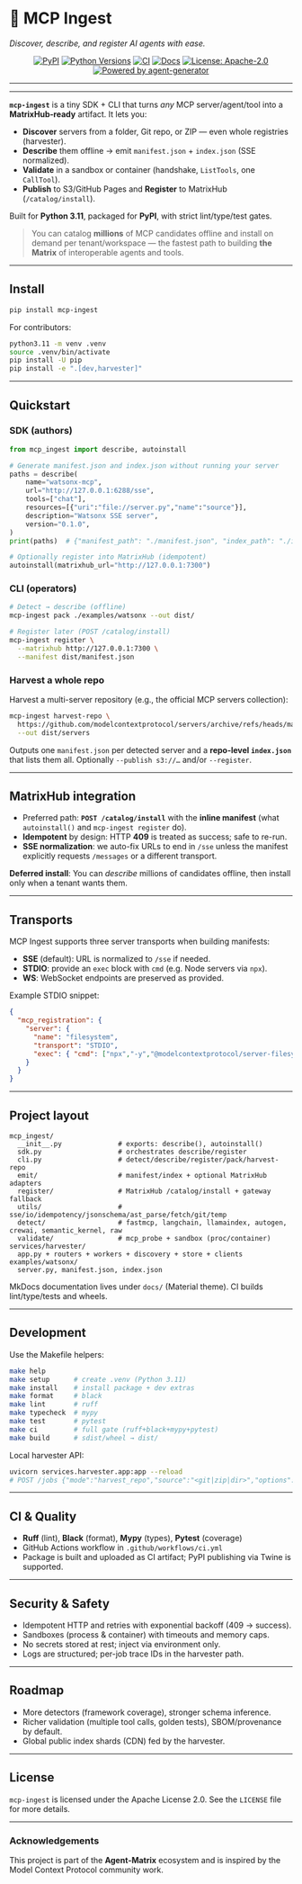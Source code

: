 # 🦾 MCP Ingest

*Discover, describe, and register AI agents with ease.*

<p align="center">
  <a href="https://pypi.org/project/mcp-ingest/"><img src="https://img.shields.io/pypi/v/mcp-ingest?color=blue" alt="PyPI"></a>
  <a href="https://pypi.org/project/mcp-ingest/"><img src="https://img.shields.io/pypi/pyversions/mcp-ingest.svg?logo=python" alt="Python Versions"></a>
  <a href="https://github.com/agent-matrix/mcp_ingest/actions/workflows/ci.yml"><img src="https://github.com/agent-matrix/mcp_ingest/actions/workflows/ci.yml/badge.svg?branch=master" alt="CI"></a>
  <a href="https://img.shields.io/static/v1?label=docs&message=mkdocs&color=blue&logo=mkdocs)](https://agent-matrix.github.io/matrix-hub/)"><img src="https://img.shields.io/static/v1?label=docs&message=mkdocs&color=blue&logo=mkdocs" alt="Docs"></a>
  <a href="https://github.com/agent-matrix/mcp_ingest/blob/master/LICENSE"><img src="https://img.shields.io/badge/License-Apache%202.0-blue" alt="License: Apache-2.0"></a>
  <a href="https://github.com/ruslanmv/agent-generator"><img src="https://img.shields.io/badge/Powered%20by-agent--generator-brightgreen" alt="Powered by agent-generator"></a>
</p>

---

---

**`mcp-ingest`** is a tiny SDK + CLI that turns *any* MCP server/agent/tool into a **MatrixHub‑ready** artifact. It lets you:

* **Discover** servers from a folder, Git repo, or ZIP — even whole registries (harvester).
* **Describe** them offline → emit `manifest.json` + `index.json` (SSE normalized).
* **Validate** in a sandbox or container (handshake, `ListTools`, one `CallTool`).
* **Publish** to S3/GitHub Pages and **Register** to MatrixHub (`/catalog/install`).

Built for **Python 3.11**, packaged for **PyPI**, with strict lint/type/test gates.

> You can catalog **millions** of MCP candidates offline and install on demand per tenant/workspace — the fastest path to building **the Matrix** of interoperable agents and tools.

---


## Install

```bash
pip install mcp-ingest
```

For contributors:

```bash
python3.11 -m venv .venv
source .venv/bin/activate
pip install -U pip
pip install -e ".[dev,harvester]"
```

---

## Quickstart

### SDK (authors)

```python
from mcp_ingest import describe, autoinstall

# Generate manifest.json and index.json without running your server
paths = describe(
    name="watsonx-mcp",
    url="http://127.0.0.1:6288/sse",
    tools=["chat"],
    resources=[{"uri":"file://server.py","name":"source"}],
    description="Watsonx SSE server",
    version="0.1.0",
)
print(paths)  # {"manifest_path": "./manifest.json", "index_path": "./index.json"}

# Optionally register into MatrixHub (idempotent)
autoinstall(matrixhub_url="http://127.0.0.1:7300")
```

### CLI (operators)

```bash
# Detect → describe (offline)
mcp-ingest pack ./examples/watsonx --out dist/

# Register later (POST /catalog/install)
mcp-ingest register \
  --matrixhub http://127.0.0.1:7300 \
  --manifest dist/manifest.json
```

### Harvest a whole repo

Harvest a multi-server repository (e.g., the official MCP servers collection):

```bash
mcp-ingest harvest-repo \
  https://github.com/modelcontextprotocol/servers/archive/refs/heads/main.zip \
  --out dist/servers
```

Outputs one `manifest.json` per detected server and a **repo-level `index.json`** that lists them all. Optionally `--publish s3://…` and/or `--register`.

---

## MatrixHub integration

* Preferred path: **`POST /catalog/install`** with the **inline manifest** (what `autoinstall()` and `mcp-ingest register` do).
* **Idempotent** by design: HTTP **409** is treated as success; safe to re-run.
* **SSE normalization**: we auto-fix URLs to end in `/sse` unless the manifest explicitly requests `/messages` or a different transport.

**Deferred install**: You can *describe* millions of candidates offline, then install only when a tenant wants them.

---

## Transports

MCP Ingest supports three server transports when building manifests:

* **SSE** (default): URL is normalized to `/sse` if needed.
* **STDIO**: provide an `exec` block with `cmd` (e.g. Node servers via `npx`).
* **WS**: WebSocket endpoints are preserved as provided.

Example STDIO snippet:

```json
{
  "mcp_registration": {
    "server": {
      "name": "filesystem",
      "transport": "STDIO",
      "exec": { "cmd": ["npx","-y","@modelcontextprotocol/server-filesystem"] }
    }
  }
}
```

---

## Project layout

```
mcp_ingest/
  __init__.py              # exports: describe(), autoinstall()
  sdk.py                   # orchestrates describe/register
  cli.py                   # detect/describe/register/pack/harvest-repo
  emit/                    # manifest/index + optional MatrixHub adapters
  register/                # MatrixHub /catalog/install + gateway fallback
  utils/                   # sse/io/idempotency/jsonschema/ast_parse/fetch/git/temp
  detect/                  # fastmcp, langchain, llamaindex, autogen, crewai, semantic_kernel, raw
  validate/                # mcp_probe + sandbox (proc/container)
services/harvester/
  app.py + routers + workers + discovery + store + clients
examples/watsonx/
  server.py, manifest.json, index.json
```

MkDocs documentation lives under `docs/` (Material theme). CI builds lint/type/tests and wheels.

---

## Development

Use the Makefile helpers:

```bash
make help
make setup      # create .venv (Python 3.11)
make install    # install package + dev extras
make format     # black
make lint       # ruff
make typecheck  # mypy
make test       # pytest
make ci         # full gate (ruff+black+mypy+pytest)
make build      # sdist/wheel → dist/
```

Local harvester API:

```bash
uvicorn services.harvester.app:app --reload
# POST /jobs {"mode":"harvest_repo","source":"<git|zip|dir>","options":{}}
```

---

## CI & Quality

* **Ruff** (lint), **Black** (format), **Mypy** (types), **Pytest** (coverage)
* GitHub Actions workflow in `.github/workflows/ci.yml`
* Package is built and uploaded as CI artifact; PyPI publishing via Twine is supported.

---

## Security & Safety

* Idempotent HTTP and retries with exponential backoff (409 → success).
* Sandboxes (process & container) with timeouts and memory caps.
* No secrets stored at rest; inject via environment only.
* Logs are structured; per-job trace IDs in the harvester path.

---

## Roadmap

* More detectors (framework coverage), stronger schema inference.
* Richer validation (multiple tool calls, golden tests), SBOM/provenance by default.
* Global public index shards (CDN) fed by the harvester.

---

## License

`mcp-ingest` is licensed under the Apache License 2.0. See the `LICENSE` file for more details.


---

### Acknowledgements

This project is part of the **Agent‑Matrix** ecosystem and is inspired by the Model Context Protocol community work.
